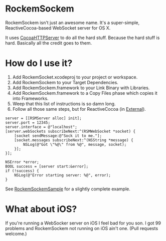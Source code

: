 # RockemSockem

RockemSockem isn't just an awesome name. It's a super-simple, ReactiveCocoa-based WebSocket server for OS X.

It uses [CocoaHTTPServer](https://github.com/robbiehanson/CocoaHTTPServer) to do all the hard stuff. Because the hard stuff is hard. Basically all the credit goes to them.

# How do I use it?

1. Add RockemSocket.xcodeproj to your project or workspace.
1. Add RockemSockem to your Target Dependencies.
1. Add RockemSockem.framework to your Link Binary with Libraries.
1. Add RockemSockem.framework to a Copy Files phase which copies it into Frameworks.
1. Weep that this list of instructions is so damn long.
1. Follow all those same steps, but for ReactiveCocoa (in [External](External/)).

```objc
server = [[RSMServer alloc] init];
server.port = 12345;
server.interface = @"localhost";
[server.webSockets subscribeNext:^(RSMWebSocket *socket) {
	[socket sendMessage:@"Sock it to me."];
	[socket.messages subscribeNext:^(NSString *message) {
		NSLog(@"Got \"%@\" from %@", message, socket);
	}];
}];

NSError *error;
BOOL success = [server start:&error];
if (!success) {
	NSLog(@"Error starting server: %@", error);
}
```

See [RockemSockemSample](RockemSockemSample/) for a slightly complete example.

# What about iOS?

If you're running a WebSocker server on iOS I feel bad for you son. I got 99 problems and RockemSockem not running on iOS ain't one. (Pull requests welcome.)
